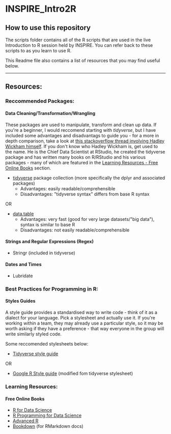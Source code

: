 # INSPIRE_Intro2R

## How to use this repository

The scripts folder contains all of the R scripts that are used in the live Introduction to R session held by INSPIRE. You can refer back to these scripts to as you learn to use R.

This Readme file also contains a list of resources that you may find useful below.

---

## Resources:

### Reccommended Packages:

#### Data Cleaning/Transformation/Wrangling

These packages are used to manipulate, transform and clean up data. If you're a beginner, I would reccomend starting with *tidyverse*, but I have included some advantages and disadvantags to guide you - for a more in depth comparison, take a look at [this stackoverflow thread involving Hadley Wickham himself](https://stackoverflow.com/questions/21435339/data-table-vs-dplyr-can-one-do-something-well-the-other-cant-or-does-poorly). If you don't know who Hadley Wickham is, get used to the name. He is the Chief Data Scientist at RStudio, he created the tidyverse package and has written many books on R/RStudio and his various packages - many of which are featured in the [Learning Resources - Free Online Books](#free-online-books) section.

- [tidyverse](https://www.tidyverse.org/) package collection (more specifically the dplyr and associated packages)
	- Advantages: easily readable/comprehensible
	- Disadvantages: "tidyverse syntax" differs from base R syntax

OR

- [data.table](https://rdatatable.gitlab.io/data.table/index.html)
	- Advantages: very fast (good for very large datasets/"big data"), syntax is similar to base R
	- Disadvantages: not easily readable/comprehensible
	
#### Strings and Regular Expressions (Regex)

- Stringr (included in tidyverse)

#### Dates and Times

- Lubridate

### Best Practices for Programming in R:

#### Styles Guides

A style guide provides a standardised way to write code - think of it as a dialect for your language. Pick a stylesheet and actually use it. If you're working within a team, they may already use a particular style, so it may be worth asking if they have a preference - that way everyone in the group will write similarly styled code.

Some reccomended stylesheets below:

- [Tidyverse style guide](https://style.tidyverse.org/)

OR

- [Google R Style guide](https://google.github.io/styleguide/Rguide.html) (modified fom tidyverse stylesheet)

### Learning Resources:

#### Free Online Books

- [R for Data Science](https://r4ds.had.co.nz/)
- [R Programming for Data Science](https://bookdown.org/rdpeng/rprogdatascience/)
- [Advanced R](http://adv-r.had.co.nz/)
- [Bookdown](https://www.bookdown.org/home/) (for RMarkdown docs)
